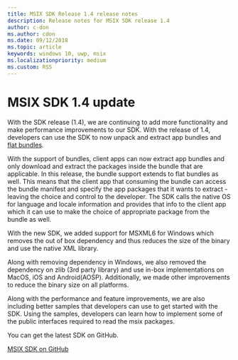 ```yaml
---
title: MSIX SDK Release 1.4 release notes
description: Release notes for MSIX SDK release 1.4
author: c-don
ms.author: cdon
ms.date: 09/12/2018
ms.topic: article
keywords: windows 10, uwp, msix
ms.localizationpriority: medium
ms.custom: RS5
---
```


# MSIX SDK 1.4 update

With the SDK release (1.4), we are continuing to add more functionality and make performance improvements to our SDK.  With the release of 1.4, developers can use the SDK to now unpack and extract app bundles and [flat bundles](https://docs.microsoft.com/en-us/windows/uwp/packaging/flat-bundles?context=/windows/msix/render). 

With the support of bundles, client apps can now extract app bundles and only download and extract the packages inside the bundle that are applicable. In this release, the bundle support extends to flat bundles as well. This means that the client app that consuming the bundle can access the bundle manifest and specify the app packages that it wants to extract - leaving the choice and control to the developer. The SDK calls the native OS for language and locale information and provides that info to the client app which it can use to make the choice of appropriate package from the bundle as well.

With the new SDK, we added support for MSXML6 for Windows which removes the out of box dependency and thus reduces the size of the binary and use the native XML library. 

Along with removing dependency in Windows, we also removed the dependency on zlib (3rd party library) and use in-box implementations on MacOS, iOS and Android(AOSP).  Additionally, we made other improvements to reduce the binary size on all platforms. 

Along with the performance and feature improvements, we are also including better samples that developers can use to get started with the SDK. Using the samples, developers can learn how to implement some of the public interfaces required to read the msix packages. 

You can get the latest SDK on GitHub. 

<div class="nextstepaction"><p><a class="x-hidden-focus" href="https://github.com/Microsoft/msix-packaging/tree/release_v1.4" data-linktype="external">MSIX SDK on GitHub</a></p></div>

